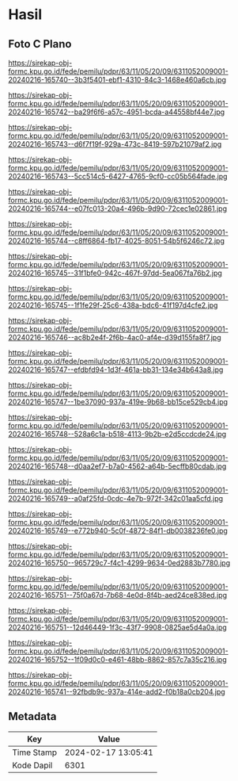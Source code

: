 # Hasil

## Foto C Plano

https://sirekap-obj-formc.kpu.go.id/fede/pemilu/pdpr/63/11/05/20/09/6311052009001-20240216-165740--3b3f5401-ebf1-4310-84c3-1468e460a6cb.jpg

https://sirekap-obj-formc.kpu.go.id/fede/pemilu/pdpr/63/11/05/20/09/6311052009001-20240216-165742--ba29f6f6-a57c-4951-bcda-a44558bf44e7.jpg

https://sirekap-obj-formc.kpu.go.id/fede/pemilu/pdpr/63/11/05/20/09/6311052009001-20240216-165743--d6f7f19f-929a-473c-8419-597b21079af2.jpg

https://sirekap-obj-formc.kpu.go.id/fede/pemilu/pdpr/63/11/05/20/09/6311052009001-20240216-165743--5cc514c5-6427-4765-9cf0-cc05b564fade.jpg

https://sirekap-obj-formc.kpu.go.id/fede/pemilu/pdpr/63/11/05/20/09/6311052009001-20240216-165744--e07fc013-20a4-496b-9d90-72cec1e02861.jpg

https://sirekap-obj-formc.kpu.go.id/fede/pemilu/pdpr/63/11/05/20/09/6311052009001-20240216-165744--c8ff6864-fb17-4025-8051-54b5f6246c72.jpg

https://sirekap-obj-formc.kpu.go.id/fede/pemilu/pdpr/63/11/05/20/09/6311052009001-20240216-165745--31f1bfe0-942c-467f-97dd-5ea067fa76b2.jpg

https://sirekap-obj-formc.kpu.go.id/fede/pemilu/pdpr/63/11/05/20/09/6311052009001-20240216-165745--1f1fe29f-25c6-438a-bdc6-41f197d4cfe2.jpg

https://sirekap-obj-formc.kpu.go.id/fede/pemilu/pdpr/63/11/05/20/09/6311052009001-20240216-165746--ac8b2e4f-2f6b-4ac0-af4e-d39d155fa8f7.jpg

https://sirekap-obj-formc.kpu.go.id/fede/pemilu/pdpr/63/11/05/20/09/6311052009001-20240216-165747--efdbfd94-1d3f-461a-bb31-134e34b643a8.jpg

https://sirekap-obj-formc.kpu.go.id/fede/pemilu/pdpr/63/11/05/20/09/6311052009001-20240216-165747--1be37090-937a-419e-9b68-bb15ce529cb4.jpg

https://sirekap-obj-formc.kpu.go.id/fede/pemilu/pdpr/63/11/05/20/09/6311052009001-20240216-165748--528a6c1a-b518-4113-9b2b-e2d5ccdcde24.jpg

https://sirekap-obj-formc.kpu.go.id/fede/pemilu/pdpr/63/11/05/20/09/6311052009001-20240216-165748--d0aa2ef7-b7a0-4562-a64b-5ecffb80cdab.jpg

https://sirekap-obj-formc.kpu.go.id/fede/pemilu/pdpr/63/11/05/20/09/6311052009001-20240216-165749--a0af25fd-0cdc-4e7b-972f-342c01aa5cfd.jpg

https://sirekap-obj-formc.kpu.go.id/fede/pemilu/pdpr/63/11/05/20/09/6311052009001-20240216-165749--e772b940-5c0f-4872-84f1-db0038236fe0.jpg

https://sirekap-obj-formc.kpu.go.id/fede/pemilu/pdpr/63/11/05/20/09/6311052009001-20240216-165750--965729c7-f4c1-4299-9634-0ed2883b7780.jpg

https://sirekap-obj-formc.kpu.go.id/fede/pemilu/pdpr/63/11/05/20/09/6311052009001-20240216-165751--75f0a67d-7b68-4e0d-8f4b-aed24ce838ed.jpg

https://sirekap-obj-formc.kpu.go.id/fede/pemilu/pdpr/63/11/05/20/09/6311052009001-20240216-165751--12d46449-1f3c-43f7-9908-0825ae5d4a0a.jpg

https://sirekap-obj-formc.kpu.go.id/fede/pemilu/pdpr/63/11/05/20/09/6311052009001-20240216-165752--1f09d0c0-e461-48bb-8862-857c7a35c216.jpg

https://sirekap-obj-formc.kpu.go.id/fede/pemilu/pdpr/63/11/05/20/09/6311052009001-20240216-165741--92fbdb9c-937a-414e-add2-f0b18a0cb204.jpg


## Metadata

| Key        | Value               |
| ---------- | ------------------- |
| Time Stamp | 2024-02-17 13:05:41 |
| Kode Dapil | 6301                |



